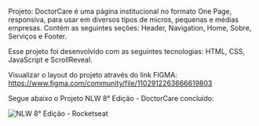 Projeto: DoctorCare é uma página institucional no formato One Page, responsiva, para usar em diversos tipos de micros, pequenas e médias empresas. Contém as seguintes seções: Header, Navigation, Home, Sobre, Serviços e Footer.

Esse projeto foi desenvolvido com as seguintes tecnologias: HTML, CSS, JavaScript e ScrollReveal.

Visualizar o layout do projeto através do link FIGMA: https://www.figma.com/community/file/1102912263666619803

Segue abaixo o Projeto NLW 8° Edição - DoctorCare concluído:

![NLW 8° Edição - Rocketseat](https://user-images.githubusercontent.com/107876889/180874161-1795cf45-7e5d-47db-9900-5b99e3afed58.jpg)
